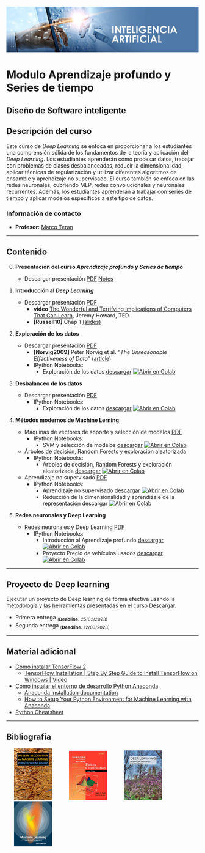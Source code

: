 [![banner](/_assets/pics/bannerAI.jpg)](https://github.com/marcoteran/deeplearning)
# Modulo Aprendizaje profundo y Series de tiempo
## Diseño de Software inteligente

## Descripción del curso
Este curso de *Deep Learning* se enfoca en proporcionar a los estudiantes una comprensión sólida de los fundamentos de la teoría y aplicación del *Deep Learning*. Los estudiantes aprenderán cómo procesar datos, trabajar con problemas de clases desbalanceadas, reducir la dimensionalidad, aplicar técnicas de regularización y utilizar diferentes algoritmos de ensamble y aprendizaje no supervisado. El curso también se enfoca en las redes neuronales, cubriendo MLP, redes convolucionales y neuronales recurrentes. Además, los estudiantes aprenderán a trabajar con series de tiempo y aplicar modelos específicos a este tipo de datos.
### Información de contacto
* **Profesor:** [Marco Teran](https://marcoteran.github.io/)

---
## Contenido
0. **Presentación del curso *Aprendizaje profundo y Series de tiempo***
	* Descargar presentación [PDF](https://github.com/marcoteran/deeplearning/raw/master/lectures/00_dl_syllabus.pdf)
	[Notes](https://github.com/marcoteran/deeplearning/raw/master/lectures/00_dl_notes_syllabus.pdf)

1. **Introducción al *Deep Learning***
	* Descargar presentación [PDF](https://github.com/marcoteran/deeplearning/raw/master/lectures/01_dl_introductiontodeeplearning.pdf)
		* **video** [The Wonderful and Terrifying Implications of Computers That Can Learn](https://www.ted.com/talks/jeremy_howard_the_wonderful_and_terrifying_implications_of_computers_that_can_learn), Jeremy Howard, TED
		* **[Russell10]** Chap 1 [(slides)](http://aima.eecs.berkeley.edu/slides-pdf/chapter01.pdf)
2. **Exploración de los datos**
	* Descargar presentación [PDF](https://github.com/marcoteran/deeplearning/raw/master/lectures/02_dl_dataexploration.pdf)
		* **[Norvig2009]** Peter Norvig et al. *“The Unreasonable Effectiveness of Data”* [(article)](https://static.googleusercontent.com/media/research.google.com/es//pubs/archive/35179.pdf)
		* IPython Notebooks:
			- Exploración de los datos [descargar](https://github.com/marcoteran/deeplearning/blob/master/notebooks/1.1_machinelearning_deeplearninglandscape.ipynb)
			[![Abrir en Colab](https://colab.research.google.com/assets/colab-badge.svg)](https://colab.research.google.com/github/marcoteran/deeplearning/blob/master/notebooks/1.1_machinelearning_deeplearninglandscape.ipynb)
3. **Desbalanceo de los datos**
	* Descargar presentación [PDF](https://github.com/marcoteran/deeplearning/raw/master/lectures/03_dl_imbalanceddata.pdf)
		* IPython Notebooks:
			- Exploración de los datos [descargar](https://github.com/marcoteran/deeplearning/blob/master/notebooks/1.2_machinelearning_imbalanceddata.ipynb)
			[![Abrir en Colab](https://colab.research.google.com/assets/colab-badge.svg)](https://colab.research.google.com/github/marcoteran/deeplearning/blob/master/notebooks/1.2_machinelearning_imbalanceddata.ipynb)

4. **Métodos modernos de Machine Lerning**
	* Máquinas de vectores de soporte y selección de modelos [PDF](https://github.com/marcoteran/deeplearning/raw/master/lectures/04_dl_svmandmodelselection.pdf)
		* IPython Notebooks:
			- SVM y selección de modelos [descargar](https://github.com/marcoteran/deeplearning/blob/master/notebooks/2.1_machinelearning_svm_modelselection.ipynb)
			[![Abrir en Colab](https://colab.research.google.com/assets/colab-badge.svg)](https://colab.research.google.com/github/marcoteran/deeplearning/blob/master/notebooks/2.1_machinelearning_svm_modelselection.ipynb)
	* Árboles de decisión, Random Forests y exploración aleatorizada
		* IPython Notebooks:
			- Árboles de decisión, Random Forests y exploración aleatorizada [descargar](https://github.com/marcoteran/deeplearning/blob/master/notebooks/2.2_machinelearning_decisiontreeandrandomforests.ipynb)
			[![Abrir en Colab](https://colab.research.google.com/assets/colab-badge.svg)](https://colab.research.google.com/github/marcoteran/deeplearning/blob/master/notebooks/2.2_machinelearning_decisiontreeandrandomforests.ipynb)
	* Aprendizaje no supervisado [PDF](https://github.com/marcoteran/deeplearning/raw/master/lectures/06_dl_unsupervisedlearning.pdf)
		* IPython Notebooks:
			- Aprendizaje no supervisado [descargar](https://github.com/marcoteran/deeplearning/blob/master/notebooks/2.3_machinelearning_unsupervisedlearning.ipynb)
			[![Abrir en Colab](https://colab.research.google.com/assets/colab-badge.svg)](https://colab.research.google.com/github/marcoteran/deeplearning/blob/master/notebooks/2.3_machinelearning_unsupervisedlearning.ipynb)
			-  Reducción de la dimensionalidad y aprendizaje de la representación [descargar](https://github.com/marcoteran/deeplearning/blob/master/notebooks/2.4_machinelearning_dimensionalityreduction.ipynb)
			[![Abrir en Colab](https://colab.research.google.com/assets/colab-badge.svg)](https://colab.research.google.com/github/marcoteran/deeplearning/blob/master/notebooks/2.4_machinelearning_dimensionalityreduction.ipynb)

5. **Redes neuronales y Deep Learning** 
	* Redes neuronales y Deep Learning [PDF](https://github.com/marcoteran/deeplearning/raw/master/lectures/08_dl_deeplearning.pdf)
		* IPython Notebooks:
			- Introducción al Aprendizaje profundo [descargar](https://github.com/marcoteran/deeplearning/blob/master/notebooks/3.1_deepleaningintroduction_dnn.ipynb)
			[![Abrir en Colab](https://colab.research.google.com/assets/colab-badge.svg)](https://colab.research.google.com/github/marcoteran/deeplearning/blob/master/notebooks/3.1_deepleaningintroduction_dnn.ipynb)
			- Proyecto Precio de vehículos usados [descargar](https://github.com/marcoteran/deeplearning/blob/master/notebooks/3.2_deepleaningintroduction_pricesusedvehicles.ipynb)
			[![Abrir en Colab](https://colab.research.google.com/assets/colab-badge.svg)](https://colab.research.google.com/github/marcoteran/deeplearning/blob/master/notebooks/3.2_deepleaningintroduction_pricesusedvehicles.ipynb)

---
## Proyecto de Deep learning
Ejecutar un proyecto de Deep learning de forma efectiva usando la metodología y las herramientas presentadas en el curso [Descargar](https://github.com/marcoteran/deeplearning/raw/master/homeworks/dl_proyecto.pdf).
* Primera entrega <sub>(**Deadline:** 25/02/2023)</sub>
* Segunda entrega <sub>(**Deadline:** 12/03/2023)</sub>
<!--* Primera entrega <sub>(**Deadline:** 16/03/2021->**23/03/2021** (Extended))</sub>
* Primera y segunda entrega <sub>(**Deadline:** 08/04/2021** (Extended))</sub>-->

---
## Material adicional
* [Cómo instalar TensorFlow 2](https://www.tensorflow.org/install?hl=es-419)
	* [TensorFlow Installation | Step By Step Guide to Install TensorFlow on Windows | Video](https://www.youtube.com/watch?v=s4Lcf9du9L8)
* [Cómo instalar el entorno de desarrollo Python Anaconda](https://github.com/marcoteran/deeplearning/raw/master/aditionalmaterial/documentation/instalarPython_Anaconda.pdf)
	* [Anaconda installation documentation](https://docs.anaconda.com/anaconda/install/windows/)
	* [How to Setup Your Python Environment for Machine Learning with Anaconda](https://machinelearningmastery.com/setup-python-environment-machine-learning-deep-learning-anaconda/)
* [Python Cheatsheet](https://github.com/marcoteran/deeplearning/raw/master/aditionalmaterial/cheatsheetsandinfographics/pythoncheatsheets.pdf)

---
## Bibliografía

<p float="left">

[<img src="/_assets/pics/BishopPattern Recognition.jpg" width="100" alt="Christopher M. Bishop - Pattern Recognition and Machine Learning" title="Christopher M. Bishop - Pattern Recognition and Machine Learning" hspace="20">](https://github.com/marcoteran/deeplearningmodule/raw/main/aditionalmaterial/books/Christopher%20M.%20Bishop%20-%20Pattern%20Recognition%20and%20Machine%20Learning.pdf)
[<img src="/_assets/pics/DudaPatternclassification.jpg" width="100" alt="Richard O. Duda - Pattern classification" title="Richard O. Duda - Pattern classification" hspace="20">](https://github.com/marcoteran/deeplearningmodule/raw/main/aditionalmaterial/books/Richard%20O.%20Duda%20-%20Pattern%20classification.pdf)
[<img src="/_assets/pics/IanGoodfellowDeepLearning.jpg" width="100" alt="Ian Goodfellow - Deep Learning" title="Ian Goodfellow - Deep Learning" hspace="20">](https://github.com/marcoteran/deeplearningmodule/raw/main/aditionalmaterial/books/Ian%20Goodfellow%20-%20Deep%20Learning.pdf)
[<img src="/_assets/pics/MurphyMachine Learning.jpg" width="100" alt="Kevin P. Murphy - Machine Learning_ A Probabilistic Perspective" title="Kevin P. Murphy - Machine Learning_ A Probabilistic Perspective" hspace="20">](https://github.com/marcoteran/deeplearningmodule/raw/main/aditionalmaterial/books/Kevin%20P.%20Murphy%20-%20Machine%20Learning_%20A%20Probabilistic%20Perspective.pdf)
</p>
